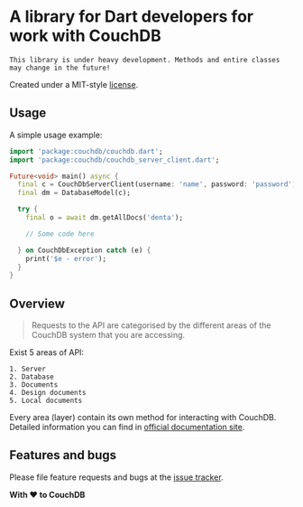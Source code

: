 # A library for Dart developers for work with CouchDB

`This library is under heavy development. Methods and entire classes may change in the future!`

Created under a MIT-style
[license](https://github.com/YevhenKap/couchdb_dart/blob/master/LICENSE).

## Usage

A simple usage example:

```dart
import 'package:couchdb/couchdb.dart';
import 'package:couchdb/couchdb_server_client.dart';

Future<void> main() async {
  final c = CouchDbServerClient(username: 'name', password: 'password');
  final dm = DatabaseModel(c);

  try {
    final o = await dm.getAllDocs('denta');

    // Some code here

  } on CouchDbException catch (e) {
    print('$e - error');
  }
}
```

## Overview

> Requests to the API are categorised by the different areas of the CouchDB system that you are accessing.

Exist 5 areas of API:

    1. Server
    2. Database
    3. Documents
    4. Design documents
    5. Local documents

Every area (layer) contain its own method for interacting with CouchDB.
Detailed information you can find in [official documentation site](http://docs.couchdb.org/en/stable/api/basics.html).

## Features and bugs

Please file feature requests and bugs at the [issue tracker][tracker].

[tracker]: https://github.com/YevhenKap/couchdb_dart/issues

**With ❤️ to CouchDB**
